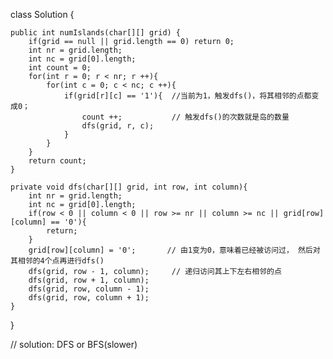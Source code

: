 class Solution {

    public int numIslands(char[][] grid) {
        if(grid == null || grid.length == 0) return 0;
        int nr = grid.length;
        int nc = grid[0].length;
        int count = 0;
        for(int r = 0; r < nr; r ++){
            for(int c = 0; c < nc; c ++){
                if(grid[r][c] == '1'){  //当前为1，触发dfs()，将其相邻的点都变成0； 
                    count ++;           // 触发dfs()的次数就是岛的数量
                    dfs(grid, r, c);
                }
            }
        }
        return count;
    }

    private void dfs(char[][] grid, int row, int column){
        int nr = grid.length;
        int nc = grid[0].length;
        if(row < 0 || column < 0 || row >= nr || column >= nc || grid[row][column] == '0'){
            return;
        }
        grid[row][column] = '0';       // 由1变为0，意味着已经被访问过， 然后对其相邻的4个点再进行dfs()
        dfs(grid, row - 1, column);     // 递归访问其上下左右相邻的点
        dfs(grid, row + 1, column);
        dfs(grid, row, column - 1);
        dfs(grid, row, column + 1);
    }
}

// solution: DFS or BFS(slower)